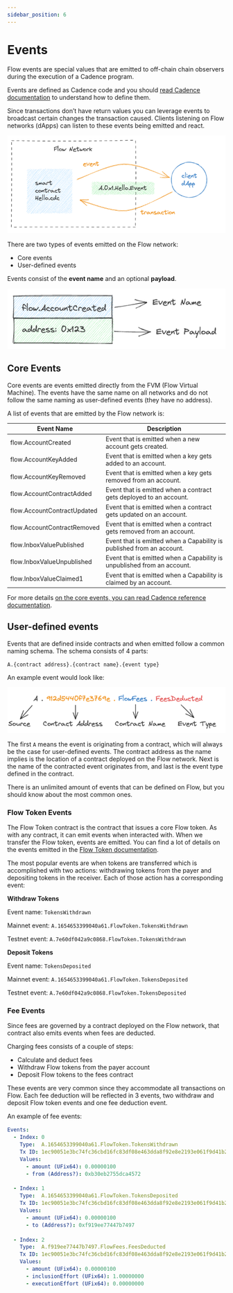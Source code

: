 ```yaml
---
sidebar_position: 6
---
```


# Events

Flow events are special values that are emitted to off-chain chain observers during the execution of a Cadence program.

Events are defined as Cadence code and you should [read Cadence documentation](../cadence/language/events.md) to understand how to define them. 

Since transactions don’t have return values you can leverage events to broadcast certain changes the transaction caused. Clients listening on Flow networks (dApps) can listen to these events being emitted and react. 

![Screenshot 2023-08-18 at 14.09.33.png](_events_images/Screenshot_2023-08-18_at_14.09.33.png)

There are two types of events emitted on the Flow network:

- Core events
- User-defined events

Events consist of the **event name** and an optional **payload**.

![Screenshot 2023-08-18 at 13.59.01.png](_events_images/Screenshot_2023-08-18_at_13.59.01.png)

## Core Events

Core events are events emitted directly from the FVM (Flow Virtual Machine). The events have the same name on all networks and do not follow the same naming as user-defined events (they have no address).

A list of events that are emitted by the Flow network is:

| Event Name                   | Description                                                             |
| ---------------------------- | ------------------------------------------------------------------------|
| flow.AccountCreated          | Event that is emitted when a new account gets created.                  |
| flow.AccountKeyAdded         | Event that is emitted when a key gets added to an account.              |
| flow.AccountKeyRemoved       | Event that is emitted when a key gets removed from an account.          |
| flow.AccountContractAdded    | Event that is emitted when a contract gets deployed to an account.      |
| flow.AccountContractUpdated  | Event that is emitted when a contract gets updated on an account.       |
| flow.AccountContractRemoved  | Event that is emitted when a contract gets removed from an account.     |
| flow.InboxValuePublished     | Event that is emitted when a Capability is published from an account.   |
| flow.InboxValueUnpublished   | Event that is emitted when a Capability is unpublished from an account. |
| flow.InboxValueClaimed1      | Event that is emitted when a Capability is claimed by an account.       |

For more details [on the core events, you can read Cadence reference documentation](../cadence/language/core-events.md).

## User-defined events

Events that are defined inside contracts and when emitted follow a common naming schema. The schema consists of 4 parts: 

```cadence
A.{contract address}.{contract name}.{event type}
```

An example event would look like:

![Screenshot 2023-08-18 at 14.30.36.png](_events_images/Screenshot_2023-08-18_at_14.30.36.png)

The first `A` means the event is originating from a contract, which will always be the case for user-defined events. The contract address as the name implies is the location of a contract deployed on the Flow network. Next is the name of the contracted event originates from, and last is the event type defined in the contract.

There is an unlimited amount of events that can be defined on Flow, but you should know about the most common ones. 

### Flow Token Events

The Flow Token contract is the contract that issues a core Flow token. As with any contract, it can emit events when interacted with. When we transfer the Flow token, events are emitted. You can find a lot of details on the events emitted in the [Flow Token documentation](../concepts/core-contracts/03-flow-token.md). 

The most popular events are when tokens are transferred which is accomplished with two actions: withdrawing tokens from the payer and depositing tokens in the receiver. Each of those action has a corresponding event:

**Withdraw Tokens**

Event name: `TokensWithdrawn`

Mainnet event: `A.1654653399040a61.FlowToken.TokensWithdrawn`

Testnet event: `A.7e60df042a9c0868.FlowToken.TokensWithdrawn`

**Deposit Tokens**

Event name: `TokensDeposited`

Mainnet event: `A.1654653399040a61.FlowToken.TokensDeposited`

Testnet event: `A.7e60df042a9c0868.FlowToken.TokensDeposited`

### **Fee Events**

Since fees are governed by a contract deployed on the Flow network, that contract also emits events when fees are deducted. 

Charging fees consists of a couple of steps:

- Calculate and deduct fees
- Withdraw Flow tokens from the payer account
- Deposit Flow tokens to the fees contract

These events are very common since they accommodate all transactions on Flow. Each fee deduction will be reflected in 3 events, two withdraw and deposit Flow token events and one fee deduction event. 

An example of fee events:

```yml
Events:
  - Index: 0
    Type:  A.1654653399040a61.FlowToken.TokensWithdrawn
    Tx ID: 1ec90051e3bc74fc36cbd16fc83df08e463dda8f92e8e2193e061f9d41b2ad92
    Values:
      - amount (UFix64): 0.00000100
      - from (Address?): 0xb30eb2755dca4572

  - Index: 1
    Type:  A.1654653399040a61.FlowToken.TokensDeposited
    Tx ID: 1ec90051e3bc74fc36cbd16fc83df08e463dda8f92e8e2193e061f9d41b2ad92
    Values:
      - amount (UFix64): 0.00000100
      - to (Address?): 0xf919ee77447b7497

  - Index: 2
    Type:  A.f919ee77447b7497.FlowFees.FeesDeducted
    Tx ID: 1ec90051e3bc74fc36cbd16fc83df08e463dda8f92e8e2193e061f9d41b2ad92
    Values:
      - amount (UFix64): 0.00000100
      - inclusionEffort (UFix64): 1.00000000
      - executionEffort (UFix64): 0.00000000
```

